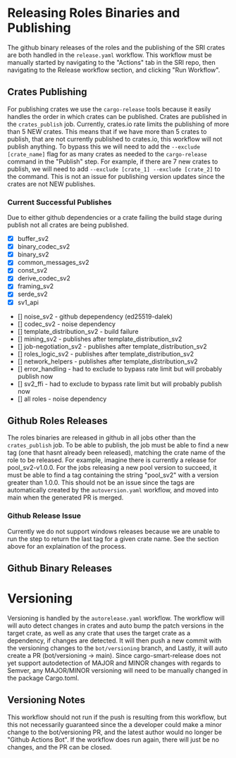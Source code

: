 # Releasing Roles Binaries and Publishing

The github binary releases of the roles and the publishing of the SRI crates are both handled in the `release.yaml` workflow. This workflow must be manually
started by navigating to the "Actions" tab in the SRI repo, then navigating to the Release workflow section, and clicking "Run Workflow".

## Crates Publishing

For publishing crates we use the `cargo-release` tools because it easily handles the order in which crates can be published. Crates are published 
in the `crates_publish` job. Currently, crates.io rate limits the publishing of more than 5 NEW crates. This means that if we have more than 5 crates
to publish, that are not currently published to crates.io, this workflow will not publish anything. To bypass this we will need to add the `--exclude [crate_name]`
flag for as many crates as needed to the `cargo-release` command in the "Publish" step. For example, if there are 7 new crates to publish, we will need to add 
`--exclude [crate_1] --exclude [crate_2]` to the command. This is not an issue for publishing version updates since the crates are not NEW publishes.

### Current Successful Publishes

Due to either github dependencies or a crate failing the build stage during publish not all crates are being published.

- [x] buffer_sv2
- [x] binary_codec_sv2
- [x] binary_sv2
- [x] common_messages_sv2
- [x] const_sv2
- [x] derive_codec_sv2
- [x] framing_sv2
- [x] serde_sv2
- [x] sv1_api
- [] noise_sv2 - github depependency (ed25519-dalek)
- [] codec_sv2 - noise dependency
- [] template_distribution_sv2 - build failure
- [] mining_sv2 - publishes after template_distribution_sv2
- [] job-negotiation_sv2 - publishes after template_distribution_sv2
- [] roles_logic_sv2 - publishes after template_distribution_sv2
- [] network_helpers - publishes after template_distribution_sv2
- [] error_handling - had to exclude to bypass rate limit but will probably publish now
- [] sv2_ffi - had to exclude to bypass rate limit but will probably publish now
- [] all roles - noise dependency

## Github Roles Releases

The roles binaries are released in github in all jobs other than the `crates_publish` job. To be able to publish,
the job must be able to find a new tag (one that hasnt already been released), matching the crate name of the role to be
released. For example, imagine there is currently a release for pool_sv2-v1.0.0. For the jobs releasing a new pool version to succeed,
it must be able to find a tag containing the string "pool_sv2" with a version greater than 1.0.0. This should not be an issue since the tags
are automatically created by the `autoversion.yaml` workflow, and moved into main when the generated PR is merged.

### Github Release Issue

Currently we do not support windows releases because we are unable to run the step to return the last tag for a given crate name. See the section above
for an explaination of the process.



## Github Binary Releases

# Versioning

Versioning is handled by the `autorelease.yaml` workflow. The workflow will  will auto detect changes in crates and auto bump the patch versions 
in the target crate, as well as any crate that uses the target crate as a dependency, if changes are detected. It will then push a new commit with the 
versioning changes to the `bot/versioning` branch, and Lastly, it will auto create a PR (bot/versioning -> main). Since cargo-smart-release does not yet 
support autodetection of MAJOR and MINOR changes with regards to Semver, any MAJOR/MINOR versioning will need to be manually changed in the package Cargo.toml.

## Versioning Notes

This workflow should not run if the push is resulting from this workflow, but this not necessarily guaranteed since the 
a developer could make a minor change to the bot/versioning PR, and the latest author would no longer be "Github Actions Bot".
If the workflow does run again, there will just be no changes, and the PR can be closed.